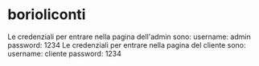 # borioliconti
Le credenziali per entrare nella pagina dell'admin sono:
username: admin
password: 1234
Le credenziali per entrare nella pagina del cliente sono:
username: cliente
password: 1234